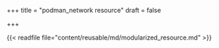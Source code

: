 +++
title = "podman_network resource"
draft = false

+++

{{< readfile file="content/reusable/md/modularized_resource.md" >}}

